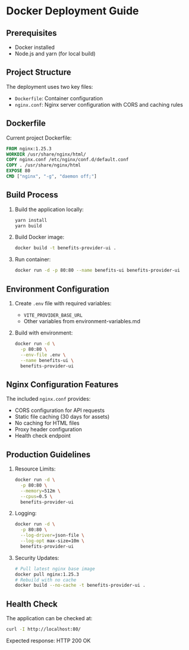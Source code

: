 # Docker Deployment Guide

## Prerequisites

- Docker installed
- Node.js and yarn (for local build)

## Project Structure

The deployment uses two key files:
- `Dockerfile`: Container configuration
- `nginx.conf`: Nginx server configuration with CORS and caching rules

## Dockerfile

Current project Dockerfile:
```dockerfile
FROM nginx:1.25.3
WORKDIR /usr/share/nginx/html/
COPY nginx.conf /etc/nginx/conf.d/default.conf
COPY . /usr/share/nginx/html
EXPOSE 80
CMD ["nginx", "-g", "daemon off;"]
```

## Build Process

1. Build the application locally:
   ```bash
   yarn install
   yarn build
   ```

2. Build Docker image:
   ```bash
   docker build -t benefits-provider-ui .
   ```

3. Run container:
   ```bash
   docker run -d -p 80:80 --name benefits-ui benefits-provider-ui
   ```

## Environment Configuration

1. Create `.env` file with required variables:
   - `VITE_PROVIDER_BASE_URL`
   - Other variables from environment-variables.md

2. Build with environment:
   ```bash
   docker run -d \
     -p 80:80 \
     --env-file .env \
     --name benefits-ui \
     benefits-provider-ui
   ```

## Nginx Configuration Features

The included `nginx.conf` provides:
- CORS configuration for API requests
- Static file caching (30 days for assets)
- No caching for HTML files
- Proxy header configuration
- Health check endpoint

## Production Guidelines

1. Resource Limits:
   ```bash
   docker run -d \
     -p 80:80 \
     --memory=512m \
     --cpus=0.5 \
     benefits-provider-ui
   ```

2. Logging:
   ```bash
   docker run -d \
     -p 80:80 \
     --log-driver=json-file \
     --log-opt max-size=10m \
     benefits-provider-ui
   ```

3. Security Updates:
   ```bash
   # Pull latest nginx base image
   docker pull nginx:1.25.3
   # Rebuild with no cache
   docker build --no-cache -t benefits-provider-ui .
   ```

## Health Check

The application can be checked at:
```bash
curl -I http://localhost:80/
```

Expected response: HTTP 200 OK